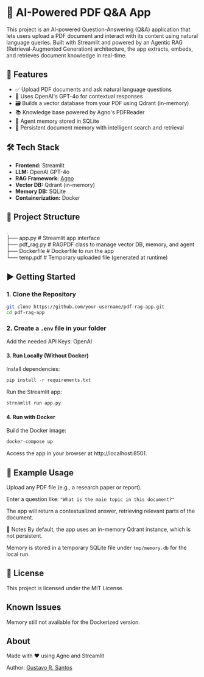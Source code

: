 # 📄 AI-Powered PDF Q&A App

This project is an AI-powered Question-Answering (Q&A) application that lets users upload a PDF document and interact with its content using natural language queries. Built with Streamlit and powered by an Agentic RAG (Retrieval-Augmented Generation) architecture, the app extracts, embeds, and retrieves document knowledge in real-time.

## 🚀 Features

- ✅ Upload PDF documents and ask natural language questions
- 🧠 Uses OpenAI's GPT-4o for contextual responses
- 🗃️ Builds a vector database from your PDF using Qdrant (in-memory)
- 📚 Knowledge base powered by Agno's PDFReader
- 🧠 Agent memory stored in SQLite
- 🔄 Persistent document memory with intelligent search and retrieval

## 🛠️ Tech Stack

- **Frontend:** Streamlit
- **LLM:** OpenAI GPT-4o
- **RAG Framework:** [Agno](https://pydantic-ai.github.io/agno/)
- **Vector DB:** Qdrant (in-memory)
- **Memory DB:** SQLite
- **Containerization:** Docker

## 📂 Project Structure

.<br>
├── app.py # Streamlit app interface<br>
├── pdf_rag.py # RAGPDF class to manage vector DB, memory, and agent<br>
├── Dockerfile # Dockerfile to run the app<br>
└── temp.pdf # Temporary uploaded file (generated at runtime)<br>


## ▶️ Getting Started

### 1. Clone the Repository

```bash
git clone https://github.com/your-username/pdf-rag-app.git
cd pdf-rag-app
```

### 2. Create a `.env` file in your folder

Add the needed API Keys: OpenAI


#### 3. Run Locally (Without Docker)

Install dependencies:

```python
pip install -r requirements.txt
```

Run the Streamlit app:

```python
streamlit run app.py
```

#### 4. Run with Docker

Build the Docker image:

```bash
docker-compose up
```

Access the app in your browser at http://localhost:8501.

## 🧪 Example Usage

Upload any PDF file (e.g., a research paper or report).

Enter a question like:
`"What is the main topic in this document?"`

The app will return a contextualized answer, retrieving relevant parts of the document.

📌 Notes
By default, the app uses an in-memory Qdrant instance, which is not persistent.

Memory is stored in a temporary SQLite file under `tmp/memory.db` for the local run.

## 📄 License

This project is licensed under the MIT License.

## Known Issues

Memory still not available for the Dockerized version.

## About

Made with ❤️ using Agno and Streamlit

Author: [Gustavo R. Santos](https://gustavorsantos.me)